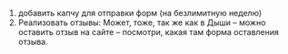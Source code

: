 1. добавить капчу для отправки форм (на безлимитную неделю)
2. Реализовать отзывы:
   Может, тоже, так же как в Дыши – можно оставить отзыв на сайте – посмотри, какая там форма оставления отзыва.

